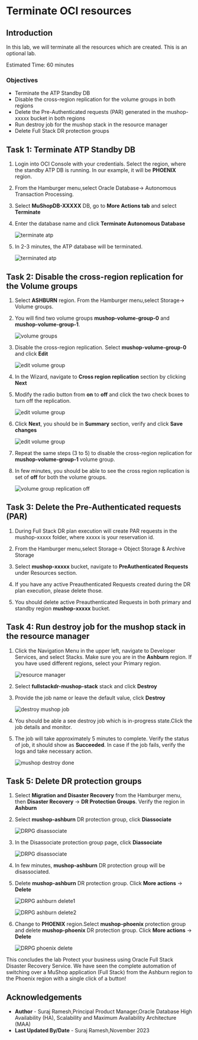 # Terminate OCI resources

## Introduction

In this lab, we will terminate all the resources which are created. This is an optional lab.

Estimated Time: 60 minutes

### Objectives

- Terminate the ATP Standby DB
- Disable the cross-region replication for the volume groups in both regions
- Delete the Pre-Authenticated requests (PAR) generated in the mushop-xxxxx bucket in both regions
- Run destroy job for the mushop stack in the resource manager
- Delete Full Stack DR protection groups

## Task 1: Terminate ATP Standby DB

1. Login into OCI Console with your credentials. Select the region, where the standby ATP DB is running. In our example, it will be **PHOENIX** region.

2. From the Hamburger menu,select Oracle Database-> Autonomous Transaction Processing.

3. Select **MuShopDB-XXXXX** DB, go to **More Actions tab** and select **Terminate**

4. Enter the database name and click **Terminate Autonomous Database**

    ![terminate atp](./images/terminate-atp.png " ")

5. In 2-3 minutes, the ATP database will be terminated.

    ![terminated atp](./images/atp-terminated.png " ")

## Task 2: Disable the cross-region replication for the Volume groups

1. Select **ASHBURN** region. From the Hamburger menu,select Storage-> Volume groups.

2. You will find two volume groups **mushop-volume-group-0** and **mushop-volume-group-1**. 

    ![volume groups](./images/volume-groups.png " ")

3. Disable the cross-region replication. Select **mushop-volume-group-0** and click **Edit**

    ![edit volume group](./images/edit-volume-group0.png " ")

4. In the Wizard, navigate to **Cross region replication** section by clicking **Next**

5. Modify the radio button from **on** to **off** and click the two check boxes to turn off the replication.

    ![edit volume group](./images/edit-volume-group0-1.png " ")

6. Click **Next**, you should be in **Summary** section, verify and click **Save changes**

    ![edit volume group](./images/edit-volume-group0-2.png " ")

7. Repeat the same steps (3 to 5) to disable the cross-region replication for **mushop-volume-group-1** volume group.

8. In few minutes, you should be able to see the cross region replication is set of **off** for both the volume groups.

    ![volume group replication off](./images/volume-group-replication-off.png " ")


## Task 3: Delete the Pre-Authenticated requests (PAR)

1. During Full Stack DR plan execution will create PAR requests in the mushop-xxxxx folder, where xxxxx is your reservation id.

2. From the Hamburger menu,select Storage-> Object Storage & Archive Storage

3. Select **mushop-xxxxx** bucket, navigate to **PreAuthenticated Requests** under Resources section.

4. If you have any active Preauthenticated Requests created during the DR plan execution, please delete those.

5. You should delete active Preauthenticated Requests in both primary and standby region **mushop-xxxxx**  bucket.


## Task 4: Run destroy job for the mushop stack in the resource manager

1. Click the Navigation Menu in the upper left, navigate to Developer Services, and select Stacks. Make sure you are in the **Ashburn** region. If you have used different regions, select your Primary region.

    ![resource manager](./images/ashburn-resource-manager.png " ")

2. Select **fullstackdr-mushop-stack** stack and click **Destroy**

3. Provide the job name or leave the default value, click **Destroy**

    ![destroy mushop job](./images/ashburn-destory-job.png " ")

4. You should be able a see destroy job which is in-progress state.Click the job details and monitor.

5. The job will take approximately 5 minutes to complete. Verify the status of job, it should show as **Succeeded**. In case if the job fails, verify the logs and take necessary action.

    ![mushop destroy done](./images/ashburn-mushop-destroy-job-done.png " ")

## Task 5: Delete DR protection groups

1. Select **Migration and Disaster Recovery** from the Hamburger menu, then **Disaster Recovery** -> **DR Protection Groups**. Verify the region in **Ashburn**

2. Select **mushop-ashburn** DR protection group, click **Diassociate** 

    ![DRPG disassociate](./images/ashburn-drpg-diassociate-1.png " ")

3. In the Disassociate protection group page, click **Diassociate** 

    ![DRPG disassociate](./images/ashburn-drpg-diassociate-2.png " ")

4. In few minutes, **mushop-ashburn** DR protection group will be disassociated.

5. Delete **mushop-ashburn** DR protection group. Click **More actions** -> **Delete**

    ![DRPG ashburn delete1](./images/ashburn-drpg-delete1.png " ")

    ![DRPG ashburn delete2](./images/ashburn-drpg-delete2.png " ")

6. Change to **PHOENIX** region.Select **mushop-phoenix** protection group and delete **mushop-phoenix** DR protection group. Click **More actions** -> **Delete**

    ![DRPG phoenix delete](./images/phoenix-drpg-delete.png " ")

This concludes the lab Protect your business using Oracle Full Stack Disaster Recovery Service. We have seen the complete automation of switching over a MuShop application (Full Stack) from the Ashburn region to the Phoenix region with a single click of a button! 


## Acknowledgements

- **Author** - Suraj Ramesh,Principal Product Manager,Oracle Database High Availability (HA), Scalability and Maximum Availability Architecture (MAA)
- **Last Updated By/Date** - Suraj Ramesh,November 2023

